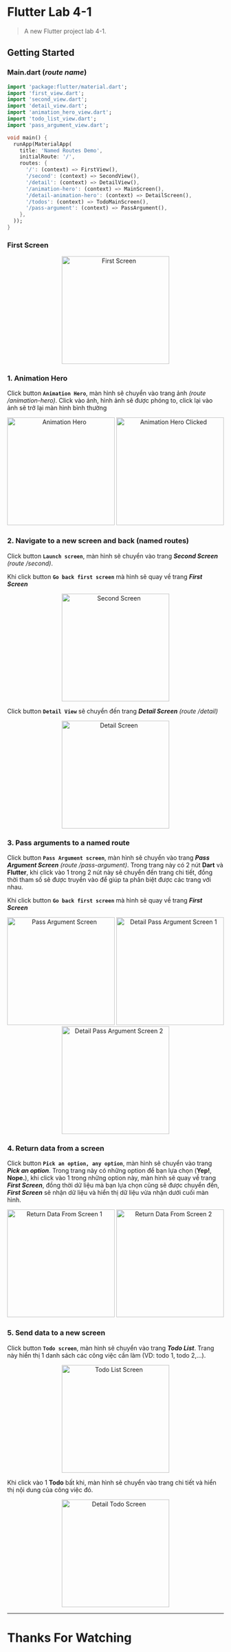# **Flutter Lab 4-1**

> A new Flutter project lab 4-1.

## **Getting Started**

### **Main.dart (_route name_)**

```dart
import 'package:flutter/material.dart';
import 'first_view.dart';
import 'second_view.dart';
import 'detail_view.dart';
import 'animation_hero_view.dart';
import 'todo_list_view.dart';
import 'pass_argument_view.dart';

void main() {
  runApp(MaterialApp(
    title: 'Named Routes Demo',
    initialRoute: '/',
    routes: {
      '/': (context) => FirstView(),
      '/second': (context) => SecondView(),
      '/detail': (context) => DetailView(),
      '/animation-hero': (context) => MainScreen(),
      '/detail-animation-hero': (context) => DetailScreen(),
      '/todos': (context) => TodoMainScreen(),
      '/pass-argument': (context) => PassArgument(),
    },
  ));
}
```

### **First Screen**

<div style="text-align: center">
  <img src="images/first_screen.png" width="250" alt="First Screen" />
</div>

### **1. Animation Hero**

Click button **`Animation Hero`**, màn hình sẽ chuyển vào trang ảnh _(route /animation-hero)_. Click vào ảnh, hình ảnh sẽ được phóng to, click lại vào ảnh sẽ trở lại màn hình bình thường

<div style="text-align: center">
  <img src="images/animation_screen.png" width="250" alt="Animation Hero" />
  <img src="images/clicked_image.png" width="250" alt="Animation Hero Clicked" />
</div>

### **2. Navigate to a new screen and back (named routes)**

Click button **`Launch screen`**, màn hình sẽ chuyển vào trang **_Second Screen_** _(route /second)_.

Khi click button **`Go back first screen`** mà hình sẽ quay về trang **_First Screen_**

<div style="text-align: center">
  <img src="images/second_screen.png" width="250" alt="Second Screen" />
</div>

Click button **`Detail View`** sẽ chuyển đến trang **_Detail Screen_** _(route /detail)_

<div style="text-align: center">
  <img src="images/detail_screen.png" width="250" alt="Detail Screen" />
</div>

### **3. Pass arguments to a named route**

Click button **`Pass Argument screen`**, màn hình sẽ chuyển vào trang **_Pass Argument Screen_** _(route /pass-argument)_. Trong trang này có 2 nút **Dart** và **Flutter**, khi click vào 1 trong 2 nút này sẽ chuyển đến trang chi tiết, đồng thời tham số sẽ được truyền vào để giúp ta phân biệt được các trang với nhau.

Khi click button **`Go back first screen`** mà hình sẽ quay về trang **_First Screen_**

<div style="text-align: center">
  <img src="images/pass_argument_screen.png" width="250" alt="Pass Argument Screen" />
  <img src="images/detail_pass_argument_screen_1.png" width="250" alt="Detail Pass Argument Screen 1" />
  <img src="images/detail_pass_argument_screen_2.png" width="250" alt="Detail Pass Argument Screen 2" />
</div>

### **4. Return data from a screen**

Click button **`Pick an option, any option`**, màn hình sẽ chuyển vào trang **_Pick an option_**. Trong trang này có những option để bạn lựa chọn (**Yep!**, **Nope.**), khi click vào 1 trong những option này, màn hình sẽ quay về trang **_First Screen_**, đồng thời dữ liệu mà bạn lựa chọn cũng sẽ được chuyển đến, **_First Screen_** sẽ nhận dữ liệu và hiển thị dữ liệu vừa nhận dưới cuối màn hình.

<div style="text-align: center">
  <img src="images/return_data_from_screen_1.png" width="250" alt="Return Data From Screen 1" />
  <img src="images/return_data_from_screen_2.png" width="250" alt="Return Data From Screen 2" />
</div>

### **5. Send data to a new screen**

Click button **`Todo screen`**, màn hình sẽ chuyển vào trang **_Todo List_**. Trang này hiển thị 1 danh sách các công việc cần làm (VD: todo 1, todo 2,...).

<div style="text-align: center">
  <img src="images/todo_list.png" width="250" alt="Todo List Screen" />
</div>

Khi click vào 1 **Todo** bất khi, màn hình sẽ chuyển vào trang chi tiết và hiển thị nội dung của công việc đó.

<div style="text-align: center">
  <img src="images/detail_todo.png" width="250" alt="Detail Todo Screen" />
</div>

---

# Thanks For Watching
